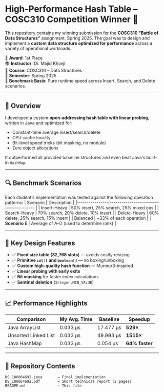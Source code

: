 # High-Performance Hash Table – COSC310 Competition Winner 🥇
This repository contains my winning submission for the **COSC310 "Battle of Data Structures"** assignment, Spring 2025. The goal was to design and implement a **custom data structure optimized for performance** across a variety of operational workloads.

📌 **Award**: 1st Place   
📚 **Instructor**: Dr. Majid Khonji  
🏫 **Course**: COSC310 – Data Structures  
🎯 **Semester**: Spring 2025  
🧪 **Benchmark Basis**: Pure runtime speed across Insert, Search, and Delete scenarios.

---

## 🧠 Overview
I developed a custom **open-addressing hash table with linear probing**, written in Java and optimized for:
- Constant-time average insert/search/delete
- CPU cache locality
- Bit-level speed tricks (bit masking, no modulo)
- Zero object allocations

It outperformed all provided baseline structures and even beat Java's built-in `HashMap`.

---

## 🔍 Benchmark Scenarios
Each student’s implementation was tested against the following operation patterns:
| Scenario       | Description                             |
|----------------|---------------------------------------- |
| Insert-Heavy   | 50% insert, 25% search, 25% mixed ops   |
| Search-Heavy   | 70% search, 20% delete, 10% insert      |
| Delete-Heavy   | 60% delete, 25% search, 15% insert      |
| Balanced       | ~33% of each operation                  |
| **Scenario E** | Average of A–D (used to determine rank) |

---

## 🚀 Key Design Features

- ✅ **Fixed size table (32,768 slots)** — avoids costly resizing
- ✅ **Primitive `int[]` and `boolean[]`** — no boxing/unboxing
- ✅ **Custom high-quality hash function** — Murmur3-inspired
- ✅ **Linear probing with early exits**
- ✅ **Bit masking** for faster index calculations
- ✅ **Sentinel deletion** (`Integer.MIN_VALUE`)

---

## 📈 Performance Highlights

| Comparison              | My Avg. Time | Baseline       | Speedup        |
|-------------------------|--------------|----------------|-------------   |
| Java ArrayList          | 0.033 µs     | 17.477 µs      | **529×**       |
| Unsorted Linked List    | 0.033 µs     | 49.993 µs      | **1515×**      |
| Java HashMap            | 0.033 µs     | 0.054 µs       | **64% faster** |

---

## 📂 Repository Contents

```text
DS_100064692.java       ← Final implementation
DS_100064692.pdf        ← Short technical report (2 pages)
README.md               ← This file
